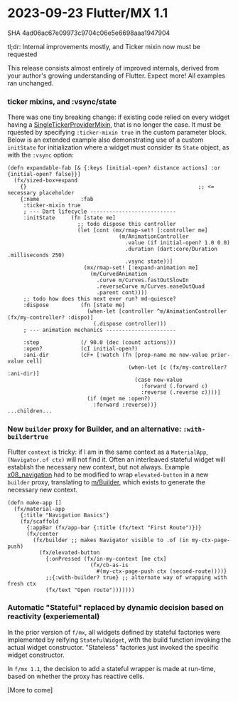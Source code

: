 # 2023-09-23 Flutter/MX 1.1

SHA 4ad06ac67e09973c9704c06e5e6698aaa1947904

tl;dr: Internal improvements mostly, and Ticker mixin now must be requested

This release consists almost entirely of improved internals, derived from your author's growing understanding of Flutter. Expect more! All examples ran unchanged.

### ticker mixins, and :vsync/state
There was one tiny breaking change: if existing code relied on every widget having a [SingleTickerProviderMixin](https://api.flutter.dev/flutter/widgets/SingleTickerProviderStateMixin-mixin.html), that is no longer the case. It must be rquested by specifying `:ticker-mixin true` in the custom parameter block. Below is an extended example also demonstrating use of a custom `initState` for initialization where a widget must consider its `State` object, as with the `:vsync` option:
```
(defn expandable-fab [& {:keys [initial-open? distance actions] :or {initial-open? false}}]
  (fx/sized-box+expand
    {}                                                      ;; <= necessary placeholder
    {:name             :fab
     :ticker-mixin true
     ; --- Dart lifecycle ---------------------------
     :initState     (fn [state me]
                      ;; todo dispose this controller
                      (let [cont (mx/rmap-set! [:controller me]
                                   (m/AnimationController
                                     .value (if initial-open? 1.0 0.0)
                                     .duration (dart:core/Duration .milliseconds 250)
                                     .vsync state))]
                        (mx/rmap-set! [:expand-animation me]
                          (m/CurvedAnimation
                            .curve m/Curves.fastOutSlowIn
                            .reverseCurve m/Curves.easeOutQuad
                            .parent cont))))
     ;; todo how does this next ever run? md-quiesce?
     :dispose          (fn [state me]
                         (when-let [controller ^m/AnimationController (fx/my-controller? :dispo)]
                           (.dispose controller)))
     ; --- animation mechanics ----------------------

     :step             (/ 90.0 (dec (count actions)))
     :open?            (cI initial-open?)
     :ani-dir          (cF+ [:watch (fn [prop-name me new-value prior-value cell]
                                      (when-let [c (fx/my-controller? :ani-dir)]
                                        (case new-value
                                          :forward (.forward c)
                                          :reverse (.reverse c))))]
                         (if (mget me :open?)
                           :forward :reverse))}
...children...
```
### New `builder` proxy for Builder, and an alternative: `:with-buildertrue`
Flutter `context` is tricky: if I am in the same context as a `MaterialApp`, `(Navigator.of ctx)` will not find it. Often an interleaved stateful widget will establish the necessary new context, but not always. Example [x08_navigation](https://github.com/kennytilton/flutter-mx/blob/2f0905877876b38459ac2a9968e2a53d69eb6b29/examples/example/eg/x08_navigation.cljd#L26) had to be modified to wrap `elevated-button` in a new `builder` proxy, translating to [m/Builder](https://api.flutter.dev/flutter/widgets/Builder-class.html), which exists to generate the necessary new context.
```
(defn make-app []
  (fx/material-app
    {:title "Navigation Basics"}
    (fx/scaffold
      {:appBar (fx/app-bar {:title (fx/text "First Route")})}
      (fx/center
        (fx/builder ;; makes Navigator visible to .of (in my-ctx-page-push)
          (fx/elevated-button
            {:onPressed (fx/in-my-context [me ctx]
                          (fx/cb-as-is
                            #(my-ctx-page-push ctx (second-route))))}
            ;;{:with-builder? true} ;; alternate way of wrapping with fresh ctx
            (fx/text "Open route")))))))
```
### Automatic "Stateful" replaced by dynamic decision based on reactivity (experiemental)
In the prior version of `f/mx`, all widgets defined by stateful factories were implemented by reifying `StatefulWidget`, with the build function invoking the actual widget constructor. "Stateless" factories just invoked the specific widget constructor.

In `f/mx 1.1`, the decision to add a stateful wrapper is made at run-time, based on whether the proxy has reactive cells.

[More to come]

